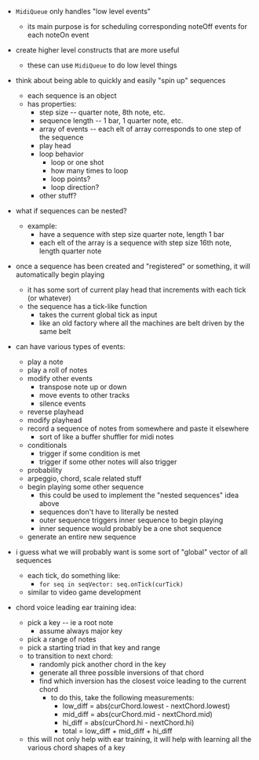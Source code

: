 - `MidiQueue` only handles "low level events"
  - its main purpose is for scheduling corresponding noteOff events for each noteOn event

- create higher level constructs that are more useful
  - these can use `MidiQueue` to do low level things

- think about being able to quickly and easily "spin up" sequences
  - each sequence is an object
  - has properties:
    - step size -- quarter note, 8th note, etc.
    - sequence length -- 1 bar, 1 quarter note, etc.
    - array of events -- each elt of array corresponds to one step of the sequence
    - play head
    - loop behavior
      - loop or one shot
      - how many times to loop
      - loop points?
      - loop direction?
    - other stuff?

- what if sequences can be nested?
  - example:
    - have a sequence with step size quarter note, length 1 bar
    - each elt of the array is a sequence with step size 16th note, length quarter note

- once a sequence has been created and "registered" or something, it will automatically begin playing
  - it has some sort of current play head that increments with each tick (or whatever)
  - the sequence has a tick-like function
    - takes the current global tick as input
    - like an old factory where all the machines are belt driven by the same belt

- can have various types of events:
  - play a note
  - play a roll of notes
  - modify other events
    - transpose note up or down
    - move events to other tracks
    - silence events
  - reverse playhead
  - modify playhead
  - record a sequence of notes from somewhere and paste it elsewhere
    - sort of like a buffer shuffler for midi notes
  - conditionals
    - trigger if some condition is met
    - trigger if some other notes will also trigger
  - probability
  - arpeggio, chord, scale related stuff
  - begin playing some other sequence
    - this could be used to implement the "nested sequences" idea above
    - sequences don't have to literally be nested
    - outer sequence triggers inner sequence to begin playing
    - inner sequence would probably be a one shot sequence
  - generate an entire new sequence

- i guess what we will probably want is some sort of "global" vector of all sequences
    - each tick, do something like:
      - `for seq in seqVector: seq.onTick(curTick)`
    - similar to video game development

- chord voice leading ear training idea:
  - pick a key -- ie a root note
    - assume always major key
  - pick a range of notes
  - pick a starting triad in that key and range
  - to transition to next chord:
    - randomly pick another chord in the key
    - generate all three possible inversions of that chord
    - find which inversion has the closest voice leading to the current chord
      - to do this, take the following measurements:
        - low_diff = abs(curChord.lowest - nextChord.lowest)
        - mid_diff = abs(curChord.mid - nextChord.mid)
        - hi_diff = abs(curChord.hi - nextChord.hi)
        - total = low_diff + mid_diff + hi_diff
  - this will not only help with ear training, it will help with learning all the various chord shapes of a key




